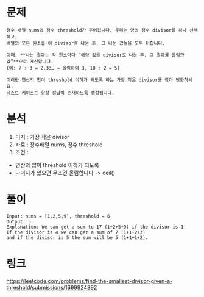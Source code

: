 # 문제 
~~~text
정수 배열 nums와 정수 threshold가 주어집니다. 우리는 양의 정수 divisor를 하나 선택하고, 
배열의 모든 원소를 이 divisor로 나눈 후, 그 나눈 값들을 모두 더합니다. 

이때, **나눈 결과는 각 원소마다 “해당 값을 divisor로 나눈 후, 그 결과를 올림한 값”**으로 계산합니다.
(예: 7 ÷ 3 = 2.33… → 올림하여 3, 10 ÷ 2 = 5)

이러한 연산의 합이 threshold 이하가 되도록 하는 가장 작은 divisor를 찾아 반환하세요.
테스트 케이스는 항상 정답이 존재하도록 생성됩니다.
~~~

# 분석 
1. 미지 : 가장 작은 divisor
2. 자료 : 정수배열 nums, 정수 threshold 
3. 조건 : 
- 연산의 압이 threshold 이하가 되도록
- 나머지가 있으면 무조건 올림합니다 -> ceil()


# 풀이 
~~~text
Input: nums = [1,2,5,9], threshold = 6
Output: 5
Explanation: We can get a sum to 17 (1+2+5+9) if the divisor is 1. 
If the divisor is 4 we can get a sum of 7 (1+1+2+3) 
and if the divisor is 5 the sum will be 5 (1+1+1+2).
~~~


# 링크 
https://leetcode.com/problems/find-the-smallest-divisor-given-a-threshold/submissions/1699924392